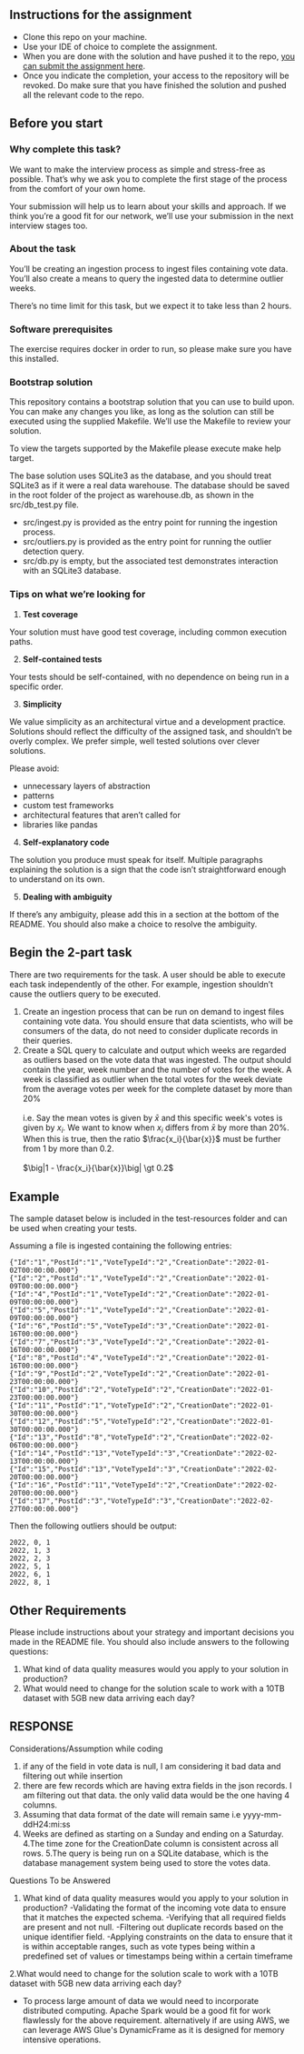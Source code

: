  ## Instructions for the assignment
* Clone this repo on your machine.
* Use your IDE of choice to complete the assignment.
* When you are done with the solution and have pushed it to the repo, [you can submit the assignment here]({{submission_link}}).
* Once you indicate the completion, your access to the repository will be revoked. Do make sure that you have finished the solution and pushed all the relevant code to the repo.

## Before you start
### Why complete this task?

We want to make the interview process as simple and stress-free as possible. That’s why we ask you to complete the first stage of the process from the comfort of your own home.

Your submission will help us to learn about your skills and approach. If we think you’re a good fit for our network, we’ll use your submission in the next interview stages too.

### About the task

You’ll be creating an ingestion process to ingest files containing vote data. You’ll also create a means to query the ingested data to determine outlier weeks.

There’s no time limit for this task, but we expect it to take less than 2 hours.

### Software prerequisites

The exercise requires docker in order to run, so please make sure you have this installed.

### Bootstrap solution

This repository contains a bootstrap solution that you can use to build upon. You can make any changes you like, as long as the solution can still be executed using the supplied Makefile. We’ll use the Makefile to review your solution.

To view the targets supported by the Makefile please execute make help target.

The base solution uses SQLite3 as the database, and you should treat SQLite3 as if it were a real data warehouse. The database should be saved in the root folder of the project as warehouse.db, as shown in the src/db_test.py file.

* src/ingest.py is provided as the entry point for running the ingestion process.
* src/outliers.py is provided as the entry point for running the outlier detection query.
* src/db.py is empty, but the associated test demonstrates interaction with an SQLite3 database.

### Tips on what we’re looking for

1. **Test coverage**

Your solution must have good test coverage, including common execution paths.

2. **Self-contained tests**

Your tests should be self-contained, with no dependence on being run in a specific order.

3. **Simplicity**

We value simplicity as an architectural virtue and a development practice. Solutions should reflect the difficulty of the assigned task, and shouldn’t be overly complex. We prefer simple, well tested solutions over clever solutions. 

Please avoid:

* unnecessary layers of abstraction
* patterns
* custom test frameworks
* architectural features that aren’t called for
* libraries like pandas

4. **Self-explanatory code**

The solution you produce must speak for itself. Multiple paragraphs explaining the solution is a sign that the code isn’t straightforward enough to understand on its own.

5. **Dealing with ambiguity**

If there’s any ambiguity, please add this in a section at the bottom of the README. You should also make a choice to resolve the ambiguity.

## Begin the 2-part task

There are two requirements for the task. A user should be able to execute each task independently of the other. For example, ingestion shouldn’t cause the outliers query to be executed.

1. Create an ingestion process that can be run on demand to ingest files containing vote data. You should ensure that data scientists, who will be consumers of the data, do not need to consider duplicate records in their queries.
2. Create a SQL query to calculate and output which weeks are regarded as outliers based on the vote data that was ingested.
The output should contain the year, week number and the number of votes for the week. A week is classified as outlier when the total votes for the week deviate from the average votes per week for the complete dataset by more than 20%</br>  
i.e. Say the mean votes is given by $\bar{x}$ and this specific week's votes is given by $x_i$.
We want to know when $x_i$ differs from $\bar{x}$ by more than $20\%$. When this is true, then the ratio $\frac{x_i}{\bar{x}}$ must be further from $1$ by more than $0.2$. </br></br> 
$\big|1 - \frac{x_i}{\bar{x}}\big| \gt 0.2$

## Example

The sample dataset below is included in the test-resources folder and can be used when creating your tests.

Assuming a file is ingested containing the following entries:  

```
{"Id":"1","PostId":"1","VoteTypeId":"2","CreationDate":"2022-01-02T00:00:00.000"}
{"Id":"2","PostId":"1","VoteTypeId":"2","CreationDate":"2022-01-09T00:00:00.000"}
{"Id":"4","PostId":"1","VoteTypeId":"2","CreationDate":"2022-01-09T00:00:00.000"}
{"Id":"5","PostId":"1","VoteTypeId":"2","CreationDate":"2022-01-09T00:00:00.000"}
{"Id":"6","PostId":"5","VoteTypeId":"3","CreationDate":"2022-01-16T00:00:00.000"}
{"Id":"7","PostId":"3","VoteTypeId":"2","CreationDate":"2022-01-16T00:00:00.000"}
{"Id":"8","PostId":"4","VoteTypeId":"2","CreationDate":"2022-01-16T00:00:00.000"}
{"Id":"9","PostId":"2","VoteTypeId":"2","CreationDate":"2022-01-23T00:00:00.000"}
{"Id":"10","PostId":"2","VoteTypeId":"2","CreationDate":"2022-01-23T00:00:00.000"}
{"Id":"11","PostId":"1","VoteTypeId":"2","CreationDate":"2022-01-30T00:00:00.000"}
{"Id":"12","PostId":"5","VoteTypeId":"2","CreationDate":"2022-01-30T00:00:00.000"}
{"Id":"13","PostId":"8","VoteTypeId":"2","CreationDate":"2022-02-06T00:00:00.000"}
{"Id":"14","PostId":"13","VoteTypeId":"3","CreationDate":"2022-02-13T00:00:00.000"}
{"Id":"15","PostId":"13","VoteTypeId":"3","CreationDate":"2022-02-20T00:00:00.000"}
{"Id":"16","PostId":"11","VoteTypeId":"2","CreationDate":"2022-02-20T00:00:00.000"}
{"Id":"17","PostId":"3","VoteTypeId":"3","CreationDate":"2022-02-27T00:00:00.000"}
```

Then the following outliers should be output:

```
2022, 0, 1
2022, 1, 3
2022, 2, 3
2022, 5, 1
2022, 6, 1
2022, 8, 1
```

## Other Requirements

Please include instructions about your strategy and important decisions you made in the README file. You should also include answers to the following questions:

1. What kind of data quality measures would you apply to your solution in production?
2. What would need to change for the solution scale to work with a 10TB dataset with 5GB new data arriving each day?

## RESPONSE
Considerations/Assumption while coding
1. if any of the field in vote data is null, I am considering it bad data and filtering out while insertion
2. there are few records which are having extra fields in the json records. I am filtering out that data. the only valid data would be the one having 4 columns.
2. Assuming that data format of the date will remain same i.e yyyy-mm-ddH24:mi:ss
3. Weeks are defined as starting on a Sunday and ending on a Saturday.
4.The time zone for the CreationDate column is consistent across all rows.
5.The query is being run on a SQLite database, which is the database management system being used to store the votes data.


Questions To be Answered 
1. What kind of data quality measures would you apply to your solution in production? 
   -Validating the format of the incoming vote data to ensure that it matches the expected schema.
   -Verifying that all required fields are present and not null. 
   -Filtering out duplicate records based on the unique identifier field. 
   -Applying constraints on the data to ensure that it is within acceptable ranges, such as vote types being within a predefined set of values or timestamps being within a certain timeframe
   
2.What would need to change for the solution scale to work with a 10TB dataset with 5GB new data arriving each day?
- To process large amount of data we would need to incorporate distributed computing.
  Apache Spark would be a good fit for work flawlessly for the above requirement. alternatively if are using AWS, we can leverage AWS Glue's DynamicFrame as it is designed for memory 
  intensive operations.
